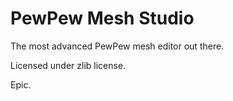 # PewPew Mesh Studio
The most advanced PewPew mesh editor out there.

Licensed under zlib license.

Epic.
